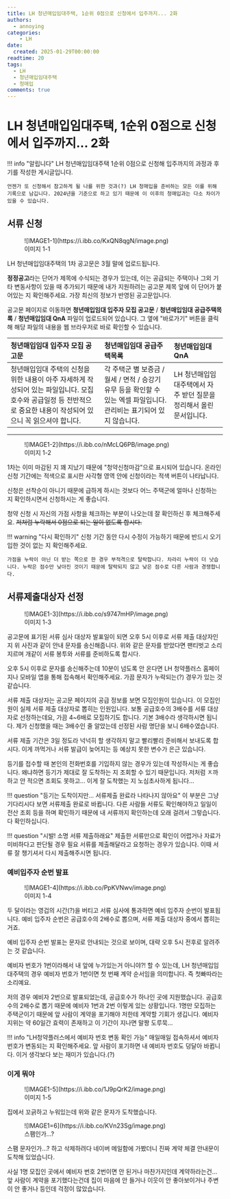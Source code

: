 ```yaml
---
title: LH 청년매입임대주택, 1순위 0점으로 신청에서 입주까지... 2화
authors:
  - annoying
categories:
    - LH
date: 
  created: 2025-01-29T00:00:00
readtime: 20
tags:
  - LH
  - 청년매입임대주택
  - 청매입
comments: true
---
```


<!-- more -->

# LH 청년매입임대주택, 1순위 0점으로 신청에서 입주까지... 2화

!!! info "알립니다"
    LH 청년매입임대주택 1순위 0점으로 신청해 입주까지의 과정과 후기를 작성한 게시글입니다.

    언젠가 또 신청해서 참고하게 될 나를 위한 것과(?) LH 청매입을 준비하는 모든 이를 위해 기록으로 남깁니다. 2024년을 기준으로 하고 있기 때문에 이 이후의 청매입과는 다소 차이가 있을 수 있습니다.

## 서류 신청
<figure markdown="span">
    ![IMAGE1-1](https://i.ibb.co/KxQN8qgN/image.png)
    <figcaption>이미지 1-1</figcaption>
</figure>

LH 청년매입임대주택의 1차 공고문은 3월 말에 업로드됩니다.

**정정공고**라는 단어가 제목에 수식되는 경우가 있는데, 이는 공급되는 주택이나 그외 기타 변동사항이 있을 때 추가되기 때문에 내가 지원하려는 공고문 제목 앞에 이 단어가 붙어있는 지 확인해주세요. 가장 최신의 정보가 반영된 공고문입니다.

공고문 페이지로 이동하면 **청년매입임대 입주자 모집 공고문** / **청년매입임대 공급주택목록** / **청년매입임대 QnA** 파일이 업로드되어 있습니다. 그 옆에 "바로가기" 버튼을 클릭해 해당 파일의 내용을 웹 브라우저로 바로 확인할 수 있습니다.

|청년매입임대 입주자 모집 공고문|청년매입임대 공급주택목록|청년매입임대 QnA|
|:-----|:-----|:-----|
|청년매입임대 주택의 신청을 위한 내용이 아주 자세하게 작성되어 있는 파일입니다. 모집호수와 공급일정 등 전반적으로 중요한 내용이 작성되어 있으니 꼭 읽으셔야 합니다.|각 주택군 별 보증금 / 월세 / 면적 / 승강기 유무 등을 확인할 수 있는 엑셀 파일입니다.관리비는 표기되어 있지 않습니다.|LH 청년매입임대주택에서 자주 받던 질문을 정리해서 올린 문서입니다.|

<hr class="scissors">

<figure markdown="span">
    ![IMAGE1-2](https://i.ibb.co/nMcLQ6PB/image.png)
    <figcaption>이미지 1-2</figcaption>
</figure>

1차는 이미 마감된 지 꽤 지났기 때문에 "청약신청마감"으로 표시되어 있습니다. 온라인 신청 기간에는 적색으로 표시한 사각형 영역 안에 신청이라는 적색 버튼이 나타납니다.

신청은 선착순이 아니기 때문에 급하게 하시는 것보다 어느 주택군에 얼마나 신청하는 지 확인하시면서 신청하시는 게 좋습니다.

청약 신청 시 자신의 가점 사항을 체크하는 부분이 나오는데 잘 확인하신 후 체크해주세요. ~~저처럼 누락해서 0점으로 되는 일이 없도록 합시다.~~

!!! warning "다시 확인하기"
    신청 기간 동안 다시 수정이 가능하기 때문에 반드시 오기입한 것이 없는 지 확인해주세요.

    가점을 누락이 아닌 더 받는 쪽으로 한 경우 부적격으로 탈락합니다. 차라리 누락이 더 낫습니다. 누락은 점수만 낮아진 것이기 때문에 탈락되지 않고 낮은 점수로 다른 사람과 경쟁합니다.

## 서류제출대상자 선정
<figure markdown="span">
    ![IMAGE1-3](https://i.ibb.co/s9747mHP/image.png)
    <figcaption>이미지 1-3</figcaption>
</figure>

공고문에 표기된 서류 심사 대상자 발표일이 되면 오후 5시 이후로 서류 제출 대상자인지 위 사진과 같이 안내 문자를 송신해줍니다. 위와 같은 문자를 받았다면 팬티벗고 소리지르며 개같이 서류 봉투와 서류를 준비하도록 합시다.

오후 5시 이후로 문자를 송신해주는데 10분이 넘도록 안 온다면 LH 청약플러스 홈페이지나 모바일 앱을 통해 접속해서 확인해주세요. 가끔 문자가 누락되는(?) 경우가 있는 것 같습니다.

서류 제출 대상자는 공고문 페이지의 공급 정보를 보면 모집인원이 있습니다. 이 모집인원이 실제 서류 제출 대상자로 뽑히는 인원입니다. 보통 공급호수의 3배수를 서류 대상자로 선정하는데요, 가끔 4~6배로 모집하기도 합니다. 기본 3배수라 생각하시면 됩니다. 제가 신청했을 때는 3배수인 줄 알았는데 선정된 사람 명단을 보니 6배수였습니다.

서류 제출 기간은 3일 정도라 넉넉히 할 생각하지 말고 빨리빨리 준비해서 보내도록 합시다. 이게 까먹거나 서류 발급이 늦어지는 등 예상치 못한 변수가 은근 있습니다.

등기를 접수할 때 본인의 전화번호를 기입하지 않는 경우가 있는데 작성하시는 게 좋습니다. 왜냐하면 등기가 제대로 잘 도착하는 지 조회할 수 있기 때문입니다. 저처럼 ㅈ까하고 안 적으면 조회도 못하고... 이게 잘 도착했는 지 노심초사하게 됩니다...

!!! question "등기는 도착이지만... 서류제출 완료라 나타나지 않아요"
    이 부분은 그냥 기다리시다 보면 서류제출 완료로 바뀝니다. 다른 사람들 서류도 확인해야하고 일일이 전산 조회 등을 하며 확인하기 때문에 내 서류까지 확인하는데 오래 걸려서 그렇습니다. 다 확인하십니다.

!!! question "시발! 소명 서류 제출하래요"
    제출한 서류만으로 확인이 어렵거나 자료가 미비하다고 판단될 경우 필요 서류를 제출해달라고 요청하는 경우가 있습니다. 이때 서류 잘 챙기셔서 다시 제출해주시면 됩니다.
    
### 예비입주자 순번 발표
<figure markdown="span">
    ![IMAGE1-4](https://i.ibb.co/PpKVNwv/image.png)
    <figcaption>이미지 1-4</figcaption>
</figure>

두 달이라는 영겁의 시간(?)을 버티고 서류 심사에 통과하면 예비 입주자 순번이 발표됩니다. 예비 입주자 순번은 공급호수의 2배수로 뽑으며, 서류 제출 대상자 중에서 뽑히는거죠.

예비 입주자 순번 발표는 문자로 안내되는 것으로 보이며, 대략 오후 5시 전후로 알려주는 것 같습니다.

예비자 번호가 1번이라해서 내 앞에 누가있는거 아니야?! 할 수 있는데, LH 청년매입임대주택의 경우 예비자 번호가 1번이면 첫 번째 계약 순서임을 의미합니다. 즉 첫빠따라는 소리예요.

저의 경우 예비자 2번으로 발표되었는데, 공급호수가 하나인 곳에 지원했습니다. 공급호수의 2배수로 뽑기 때문에 예비자 1번과 2번 이렇게 있는 상황입니다. 1명만 모집하는 주택군이기 때문에 앞 사람이 계약을 포기해야 저한테 계약할 기회가 생깁니다. 예비자 지위는 약 60일간 효력이 존재하고 이 기간이 지나면 말짱 도루묵...

!!! info "LH청약플러스에서 예비자 번호 변동 확인 가능"
    매일매일 접속하셔서 예비자 번호가 변동되는 지 확인해주세요. 앞 사람이 포기하면 내 예비자 번호도 덩달아 바뀝니다. 이거 생각보다 보는 재미가 있습니다.(?)

### 이게 뭐야
<figure markdown="span">
    ![IMAGE1-5](https://i.ibb.co/1J9pQrK2/image.png)
    <figcaption>이미지 1-5</figcaption>
</figure>

집에서 꼬긁하고 누워있는데 위와 같은 문자가 도착했습니다.

<figure markdown="span">
    ![IMAGE1=6](https://i.ibb.co/KVn23Sg/image.png)
    <figcaption>스팸인가...?</figcaption>
</figure>

스팸 문자인가...? 하고 삭제하려다 네이버 메일함에 가봤더니 진짜 계약 체결 안내문이 도착해 있었습니다.

사실 1명 모집인 곳에서 예비자 번호 2번이면 안 된거나 마찬가지인데 계약하라는건... 앞 사람이 계약을 포기했다는건데 집이 마음에 안 들거나 이웃이 안 좋아보이거나 주변이 안 좋거나 등인데 걱정이 많았습니다.